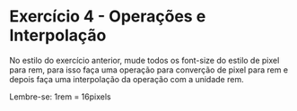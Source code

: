 # Exercício 4 - Operações e Interpolação

No estilo do exercício anterior, mude todos os font-size do estilo de pixel para rem, para isso faça uma operação para converção de pixel para rem e depois faça uma interpolação da operação com a unidade rem.

Lembre-se: 1rem = 16pixels
